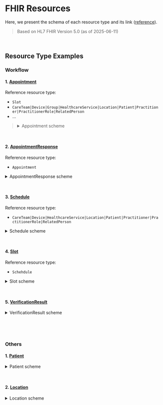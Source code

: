 # FHIR Resources
Here, we present the schema of each resource type and its link ([reference](https://hl7.org/fhir/resourcelist.html)).
> Based on HL7 FHIR Version 5.0 (as of 2025-06-11) 

&nbsp;

## Resource Type Examples
### Workflow
#### 1. [Appointment](https://hl7.org/fhir/appointment.html)
Reference resource type:
* `Slot`
* `CareTeam|Device|Group|HealthcareService|Location|Patient|Practitioner|PractitionerRole|RelatedPerson`
* ...
><details>
><summary>Appointment scheme</summary>
>A booking of a healthcare event among patient(s), practitioner(s), related person(s) and/or device(s) for a specific date/time. This may result in one or more Encounter(s).
>
><br>Appointment resources are used to provide information about a planned meeting that may be in the future or past.
>The resource only describes a single meeting, a series of repeating visits would require multiple appointment resources to be created for each instance.
>Examples include a scheduled surgery, a follow-up for a clinical visit, a scheduled conference call between clinicians to discuss a case (where the patient is a subject, but not a participant), the reservation of a piece of diagnostic equipment for a particular use, etc.
>The visit scheduled by an appointment may be in person or remote (by phone, video conference, etc.)
>All that matters is that the time and usage of one or more individuals, locations and/or pieces of equipment is being fully or partially reserved for a designated period of time.
>
><br>This definition takes the concepts of appointments in a clinical setting and also extends them to be relevant in the community healthcare space, and to ease exposure to other appointment / calendar standards widely used outside of healthcare.
>
>For more details for each data type of the schema, please see [here](https://hl7.org/fhir/appointment.html).
>```json
>{
>  "resourceType" : "Appointment",
>  // from Resource: id, meta, implicitRules, and language
>  // from DomainResource: text, contained, extension, and modifierExtension
>  "identifier" : [{ Identifier }], // External Ids for this item
>  "status" : "<code>", // I R!  proposed | pending | booked | arrived | fulfilled | cancelled | noshow | entered-in-error | checked-in | waitlist
>  "cancellationReason" : { CodeableConcept }, // I The coded reason for the appointment being cancelled
>  "class" : [{ CodeableConcept }], // Classification when becoming an encounter icon
>  "serviceCategory" : [{ CodeableConcept }], // A broad categorization of the service that is to be performed during this appointment
>  "serviceType" : [{ CodeableReference(HealthcareService) }], // The specific service that is to be performed during this appointment
>  "specialty" : [{ CodeableConcept }], // The specialty of a practitioner that would be required to perform the service requested in this appointment
>  "appointmentType" : { CodeableConcept }, // The style of appointment or patient that has been booked in the slot (not service type) icon
>  "reason" : [{ CodeableReference(Condition|ImmunizationRecommendation|
>   Observation|Procedure) }], // Reason this appointment is scheduled
>  "priority" : { CodeableConcept }, // Used to make informed decisions if needing to re-prioritize icon
>  "description" : "<string>", // Shown on a subject line in a meeting request, or appointment list
>  "replaces" : [{ Reference(Appointment) }], // Appointment replaced by this Appointment
>  "virtualService" : [{ VirtualServiceDetail }], // Connection details of a virtual service (e.g. conference call)
>  "supportingInformation" : [{ Reference(Any) }], // Additional information to support the appointment
>  "previousAppointment" : { Reference(Appointment) }, // The previous appointment in a series
>  "originatingAppointment" : { Reference(Appointment) }, // I The originating appointment in a recurring set of appointments
>  "start" : "<instant>", // I When appointment is to take place
>  "end" : "<instant>", // I When appointment is to conclude
>  "minutesDuration" : "<positiveInt>", // Can be less than start/end (e.g. estimate)
>  "requestedPeriod" : [{ Period }], // Potential date/time interval(s) requested to allocate the appointment within
>  "slot" : [{ Reference(Slot) }], // The slots that this appointment is filling
>  "account" : [{ Reference(Account) }], // The set of accounts that may be used for billing for this Appointment
>  "created" : "<dateTime>", // The date that this appointment was initially created
>  "cancellationDate" : "<dateTime>", // I When the appointment was cancelled
>  "note" : [{ Annotation }], // Additional comments
>  "patientInstruction" : [{ CodeableReference(Binary|Communication|
>   DocumentReference) }], // Detailed information and instructions for the patient
>  "basedOn" : [{ Reference(CarePlan|DeviceRequest|MedicationRequest|
>   ServiceRequest) }], // The request this appointment is allocated to assess
>  "subject" : { Reference(Group|Patient) }, // The patient or group associated with the appointment
>  "participant" : [{ // R!  Participants involved in appointment
>    "type" : [{ CodeableConcept }], // I Role of participant in the appointment
>    "period" : { Period }, // Participation period of the actor
>    "actor" : { Reference(CareTeam|Device|Group|HealthcareService|Location|
>    Patient|Practitioner|PractitionerRole|RelatedPerson) }, // I The individual, device, location, or service participating in the appointment
>    "required" : <boolean>, // The participant is required to attend (optional when false)
>    "status" : "<code>" // R!  accepted | declined | tentative | needs-action
>  }],
>  "recurrenceId" : "<positiveInt>", // The sequence number in the recurrence
>  "occurrenceChanged" : <boolean>, // Indicates that this appointment varies from a recurrence pattern
>  "recurrenceTemplate" : [{ // I Details of the recurrence pattern/template used to generate occurrences
>    "timezone" : { CodeableConcept }, // The timezone of the occurrences
>    "recurrenceType" : { CodeableConcept }, // R!  The frequency of the recurrence
>    "lastOccurrenceDate" : "<date>", // The date when the recurrence should end
>    "occurrenceCount" : "<positiveInt>", // The number of planned occurrences
>    "occurrenceDate" : ["<date>"], // Specific dates for a recurring set of appointments (no template)
>    "weeklyTemplate" : { // Information about weekly recurring appointments
>      "monday" : <boolean>, // Recurs on Mondays
>      "tuesday" : <boolean>, // Recurs on Tuesday
>      "wednesday" : <boolean>, // Recurs on Wednesday
>      "thursday" : <boolean>, // Recurs on Thursday
>      "friday" : <boolean>, // Recurs on Friday
>      "saturday" : <boolean>, // Recurs on Saturday
>      "sunday" : <boolean>, // Recurs on Sunday
>      "weekInterval" : "<positiveInt>" // Recurs every nth week
>    },
>    "monthlyTemplate" : { // Information about monthly recurring appointments
>      "dayOfMonth" : "<positiveInt>", // Recurs on a specific day of the month
>      "nthWeekOfMonth" : { Coding }, // Indicates which week of the month the appointment should occur
>      "dayOfWeek" : { Coding }, // Indicates which day of the week the appointment should occur
>      "monthInterval" : "<positiveInt>" // R!  Recurs every nth month
>    },
>    "yearlyTemplate" : { // Information about yearly recurring appointments
>      "yearInterval" : "<positiveInt>" // R!  Recurs every nth year
>    },
>    "excludingDate" : ["<date>"], // Any dates that should be excluded from the series
>    "excludingRecurrenceId" : ["<positiveInt>"] // Any recurrence IDs that should be excluded from the recurrence
>  }]
>}
>```
>
>Real data example
>```json
>{
>  "resourceType" : "Appointment",
>  "id" : "example",
>  "status" : "booked",
>  "class" : [{
>    "coding" : [{
>      "system" : "http://terminology.hl7.org/CodeSystem/v3-ActCode",
>      "code" : "AMB",
>      "display" : "ambulatory"
>    }]
>  }],
>  "serviceCategory" : [{
>    "coding" : [{
>      "system" : "http://example.org/service-category",
>      "code" : "gp",
>      "display" : "General Practice"
>    }]
>  }],
>  "serviceType" : [{
>    "concept" : {
>      "coding" : [{
>        "code" : "52",
>        "display" : "General Discussion"
>      }]
>    }
>  }],
>  "specialty" : [{
>    "coding" : [{
>      "system" : "http://snomed.info/sct",
>      "code" : "394814009",
>      "display" : "General practice"
>    }]
>  }],
>  "appointmentType" : {
>    "coding" : [{
>      "system" : "http://terminology.hl7.org/CodeSystem/v2-0276",
>      "code" : "FOLLOWUP",
>      "display" : "A follow up visit from a previous appointment"
>    }]
>  },
>  "reason" : [{
>    "reference" : {
>      "reference" : "Condition/example",
>      "display" : "Severe burn of left ear"
>    }
>  }],
>  "description" : "Discussion on the results of your recent MRI",
>  "start" : "2013-12-10T09:00:00Z",
>  "end" : "2013-12-10T11:00:00Z",
>  "created" : "2013-10-10",
>  "note" : [{
>    "text" : "Further expand on the results of the MRI and determine the next actions that may be appropriate."
>  }],
>  "patientInstruction" : [{
>    "concept" : {
>      "text" : "Please avoid excessive travel (specifically flying) before this appointment"
>    }
>  }],
>  "basedOn" : [{
>    "reference" : "ServiceRequest/myringotomy"
>  }],
>  "subject" : {
>    "reference" : "Patient/example",
>    "display" : "Peter James Chalmers"
>  },
>  "participant" : [{
>    "actor" : {
>      "reference" : "Patient/example",
>      "display" : "Peter James Chalmers"
>    },
>    "required" : true,
>    "status" : "accepted"
>  },
>  {
>    "type" : [{
>      "coding" : [{
>        "system" : "http://terminology.hl7.org/CodeSystem/v3-ParticipationType",
>        "code" : "ATND"
>      }]
>    }],
>    "actor" : {
>      "reference" : "Practitioner/example",
>      "display" : "Dr Adam Careful"
>    },
>    "required" : true,
>    "status" : "accepted"
>  },
>  {
>    "actor" : {
>      "reference" : "Location/1",
>      "display" : "South Wing, second floor"
>    },
>    "required" : true,
>    "status" : "accepted"
>  }]
>}
>```
></details>

&nbsp;

#### 2. [AppointmentResponse](https://hl7.org/fhir/appointmentresponse.html)
Reference resource type:
* `Appointment`
<details>
<summary>AppointmentResponse scheme</summary>
A reply to an appointment request for a patient and/or practitioner(s), such as a confirmation or rejection.

<br>Appointment resources are used to provide information about a planned meeting that may be in the future or past. They may be for a single meeting or for a series of repeating visits. Examples include a scheduled surgery, a follow-up for a clinical visit, a scheduled conference call between clinicians to discuss a case, the reservation of a piece of diagnostic equipment for a particular use, etc. The visit scheduled by an appointment may be in person or remote (by phone, video conference, etc.) All that matters is that the time and usage of one or more individuals, locations and/or pieces of equipment is being fully or partially reserved for a designated period of time.

<br>This definition takes the concepts of appointments in a clinical setting and also extends them to be relevant in the community healthcare space, and also ease exposure to other appointment / calendar standards widely used outside of Healthcare.

For more details for each data type of the schema, please see [here](https://hl7.org/fhir/appointmentresponse.html).
```json
{
  "resourceType" : "AppointmentResponse",
  // from Resource: id, meta, implicitRules, and language
  // from DomainResource: text, contained, extension, and modifierExtension
  "identifier" : [{ Identifier }], // External Ids for this item
  "appointment" : { Reference(Appointment) }, // R!  Appointment this response relates to
  "proposedNewTime" : <boolean>, // Indicator for a counter proposal
  "start" : "<instant>", // Time from appointment, or requested new start time
  "end" : "<instant>", // Time from appointment, or requested new end time
  "participantType" : [{ CodeableConcept }], // I Role of participant in the appointment
  "actor" : { Reference(Device|Group|HealthcareService|Location|Patient|
   Practitioner|PractitionerRole|RelatedPerson) }, // I Person(s), Location, HealthcareService, or Device
  "participantStatus" : "<code>", // R!  accepted | declined | tentative | needs-action | entered-in-error
  "comment" : "<markdown>", // Additional comments
  "recurring" : <boolean>, // This response is for all occurrences in a recurring request
  "occurrenceDate" : "<date>", // Original date within a recurring request
  "recurrenceId" : "<positiveInt>" // The recurrence ID of the specific recurring request
}
```

Real data example
```json
{
  "resourceType" : "AppointmentResponse",
  "id" : "example",
  "appointment" : {
    "reference" : "Appointment/example",
    "display" : "Brian MRI results discussion"
  },
  "actor" : {
    "reference" : "Patient/example",
    "display" : "Peter James Chalmers"
  },
  "participantStatus" : "accepted"
}
```
</details>

&nbsp;

#### 3. [Schedule](https://hl7.org/fhir/schedule.html)
Reference resource type:
* `CareTeam|Device|HealthcareService|Location|Patient|Practitioner|PractitionerRole|RelatedPerson`
<details>
<summary>Schedule scheme</summary>
A container for slots of time that may be available for booking appointments.

<br>Schedule resources provide a container for time-slots that can be booked using an appointment.
It provides the window of time (period) that slots are defined for and what type of appointments can be booked. The schedule does not provide any information about actual appointments.
This separation greatly assists where access to the appointments would not be permitted for security or privacy reasons, while still being able to determine if an appointment might be available.

<br>Note: A schedule is not used for the delivery of medication, the Timing data type should be used for that purpose.

For more details for each data type of the schema, please see [here](https://hl7.org/fhir/schedule.html).
```json
{
  "resourceType" : "Schedule",
  // from Resource: id, meta, implicitRules, and language
  // from DomainResource: text, contained, extension, and modifierExtension
  "identifier" : [{ Identifier }], // External Ids for this item
  "active" : <boolean>, // Whether this schedule is in active use
  "serviceCategory" : [{ CodeableConcept }], // High-level category
  "serviceType" : [{ CodeableReference(HealthcareService) }], // Specific service
  "specialty" : [{ CodeableConcept }], // Type of specialty needed
  "name" : "<string>", // Human-readable label
  "actor" : [{ Reference(CareTeam|Device|HealthcareService|Location|Patient|
   Practitioner|PractitionerRole|RelatedPerson) }], // R!  Resource(s) that availability information is being provided for
  "planningHorizon" : { Period }, // Period of time covered by schedule
  "comment" : "<markdown>" // Comments on availability
}
```

Real data example
```json
{
  "resourceType" : "Schedule",
  "id" : "example",
  "identifier" : [{
    "use" : "usual",
    "system" : "http://example.org/scheduleid",
    "value" : "45"
  }],
  "active" : true,
  "serviceCategory" : [{
    "coding" : [{
      "system" : "http://terminology.hl7.org/CodeSystem/service-category",
      "code" : "17",
      "display" : "General Practice"
    }]
  }],
  "serviceType" : [{
    "concept" : {
      "coding" : [{
        "system" : "http://terminology.hl7.org/CodeSystem/service-type",
        "code" : "57",
        "display" : "Immunization"
      }]
    }
  }],
  "specialty" : [{
    "coding" : [{
      "system" : "http://snomed.info/sct",
      "code" : "408480009",
      "display" : "Clinical immunology"
    }]
  }],
  "name" : "Burgers UMC, South Wing - Immunizations",
  "actor" : [{
    "reference" : "Location/1",
    "display" : "Burgers UMC, South Wing, second floor"
  }],
  "planningHorizon" : {
    "start" : "2013-12-25T09:15:00Z",
    "end" : "2013-12-25T09:30:00Z"
  },
  "comment" : "The slots attached to this schedule should be specialized to cover immunizations within the clinic"
}
```
</details>


&nbsp;

#### 4. [Slot](https://hl7.org/fhir/slot.html)
Reference resource type:
* `Schehdule`
<details>
<summary>Slot scheme</summary>
A slot of time on a schedule that may be available for booking appointments.

<br>Slot resources are used to provide time-slots that can be booked using an appointment.
They do not provide any information about appointments that are available, just the time, and optionally what the time can be used for.
These are effectively spaces of free/busy time.
Slots can also be marked as busy without having appointments associated.

For more details for each data type of the schema, please see [here](https://hl7.org/fhir/slot.html).
```json
{
  "resourceType" : "Slot",
  // from Resource: id, meta, implicitRules, and language
  // from DomainResource: text, contained, extension, and modifierExtension
  "identifier" : [{ Identifier }], // External Ids for this item
  "serviceCategory" : [{ CodeableConcept }], // A broad categorization of the service that is to be performed during this appointment
  "serviceType" : [{ CodeableReference(HealthcareService) }], // The type of appointments that can be booked into this slot (ideally this would be an identifiable service - which is at a location, rather than the location itself). If provided then this overrides the value provided on the Schedule resource
  "specialty" : [{ CodeableConcept }], // The specialty of a practitioner that would be required to perform the service requested in this appointment
  "appointmentType" : [{ CodeableConcept }], // The style of appointment or patient that may be booked in the slot (not service type) icon
  "schedule" : { Reference(Schedule) }, // R!  The schedule resource that this slot defines an interval of status information
  "status" : "<code>", // R!  busy | free | busy-unavailable | busy-tentative | entered-in-error
  "start" : "<instant>", // R!  Date/Time that the slot is to begin
  "end" : "<instant>", // R!  Date/Time that the slot is to conclude
  "overbooked" : <boolean>, // This slot has already been overbooked, appointments are unlikely to be accepted for this time
  "comment" : "<string>" // Comments on the slot to describe any extended information. Such as custom constraints on the slot
}
```

Real data example
```json
{
  "resourceType" : "Slot",
  "id" : "example",
  "serviceCategory" : [{
    "coding" : [{
      "code" : "17",
      "display" : "General Practice"
    }]
  }],
  "serviceType" : [{
    "concept" : {
      "coding" : [{
        "code" : "57",
        "display" : "Immunization"
      }]
    }
  }],
  "specialty" : [{
    "coding" : [{
      "code" : "408480009",
      "display" : "Clinical immunology"
    }]
  }],
  "appointmentType" : [{
    "coding" : [{
      "system" : "http://terminology.hl7.org/CodeSystem/v2-0276",
      "code" : "WALKIN",
      "display" : "A previously unscheduled walk-in visit"
    }]
  }],
  "schedule" : {
    "reference" : "Schedule/example"
  },
  "status" : "free",
  "start" : "2013-12-25T09:15:00Z",
  "end" : "2013-12-25T09:30:00Z",
  "comment" : "Assessments should be performed before requesting appointments in this slot."
}
```
</details>

&nbsp;

#### 5. [VerificationResult](https://hl7.org/fhir/verificationresult.html)
<details>
<summary>VerificationResult scheme</summary>
Describes validation requirements, source(s), status and dates for one or more elements.  

<br>The VerificationResult can be used where content (such as found in a directory) is aggregated between systems, and the details and results of this verification process needs to be recorded, to determine the likely accuracy/confidence in the content.
It does not represent the workflows or tasks related, but does cover the result of who did what when, why, and when it needs to be done again.

There are often multiple instances of the VerificationResult over time that reference the same resource, even if the resource has not changed, as the content was verified as still current. Alternately the process may discover that the content was no longer valid (i.e. the practitioner was not able to be verified was still working at the location) and therefore the instance could be updated to not be active, or even removed from the directory.

For more details for each data type of the schema, please see [here](https://hl7.org/fhir/verificationresult.html).
```json
{
  "resourceType" : "VerificationResult",
  // from Resource: id, meta, implicitRules, and language
  // from DomainResource: text, contained, extension, and modifierExtension
  "target" : [{ Reference(Any) }], // A resource that was validated
  "targetLocation" : ["<string>"], // The fhirpath location(s) within the resource that was validated
  "need" : { CodeableConcept }, // none | initial | periodic
  "status" : "<code>", // R!  attested | validated | in-process | req-revalid | val-fail | reval-fail | entered-in-error
  "statusDate" : "<dateTime>", // When the validation status was updated
  "validationType" : { CodeableConcept }, // nothing | primary | multiple
  "validationProcess" : [{ CodeableConcept }], // The primary process by which the target is validated (edit check; value set; primary source; multiple sources; standalone; in context)
  "frequency" : { Timing }, // Frequency of revalidation
  "lastPerformed" : "<dateTime>", // The date/time validation was last completed (including failed validations)
  "nextScheduled" : "<date>", // The date when target is next validated, if appropriate
  "failureAction" : { CodeableConcept }, // fatal | warn | rec-only | none
  "primarySource" : [{ // Information about the primary source(s) involved in validation
    "who" : { Reference(Organization|Practitioner|PractitionerRole) }, // Reference to the primary source
    "type" : [{ CodeableConcept }], // Type of primary source (License Board; Primary Education; Continuing Education; Postal Service; Relationship owner; Registration Authority; legal source; issuing source; authoritative source)
    "communicationMethod" : [{ CodeableConcept }], // Method for exchanging information with the primary source
    "validationStatus" : { CodeableConcept }, // successful | failed | unknown
    "validationDate" : "<dateTime>", // When the target was validated against the primary source
    "canPushUpdates" : { CodeableConcept }, // yes | no | undetermined
    "pushTypeAvailable" : [{ CodeableConcept }] // specific | any | source
  }],
  "attestation" : { // Information about the entity attesting to information
    "who" : { Reference(Organization|Practitioner|PractitionerRole) }, // The individual or organization attesting to information
    "onBehalfOf" : { Reference(Organization|Practitioner|PractitionerRole) }, // When the who is asserting on behalf of another (organization or individual)
    "communicationMethod" : { CodeableConcept }, // The method by which attested information was submitted/retrieved
    "date" : "<date>", // The date the information was attested to
    "sourceIdentityCertificate" : "<string>", // A digital identity certificate associated with the attestation source
    "proxyIdentityCertificate" : "<string>", // A digital identity certificate associated with the proxy entity submitting attested information on behalf of the attestation source
    "proxySignature" : { Signature }, // Proxy signature (digital or image)
    "sourceSignature" : { Signature } // Attester signature (digital or image)
  },
  "validator" : [{ // Information about the entity validating information
    "organization" : { Reference(Organization) }, // R!  Reference to the organization validating information
    "identityCertificate" : "<string>", // A digital identity certificate associated with the validator
    "attestationSignature" : { Signature } // Validator signature (digital or image)
  }]
}
```

Real data example
```json
{
  "resourceType" : "VerificationResult",
  "id" : "example",
  "status" : "attested"
}
```
</details>


&nbsp;

&nbsp;




### Others
#### 1. [Patient](https://hl7.org/fhir/patient.html)
<details>
<summary>Patient scheme</summary>

For more details for each data type of the schema, please see [here](https://hl7.org/fhir/patient.html).
```json
{
  "resourceType" : "Patient",
  // from Resource: id, meta, implicitRules, and language
  // from DomainResource: text, contained, extension, and modifierExtension
  "identifier" : [{ Identifier }], // An identifier for this patient
  "active" : <boolean>, // Whether this patient's record is in active use
  "name" : [{ HumanName }], // A name associated with the patient
  "telecom" : [{ ContactPoint }], // A contact detail for the individual
  "gender" : "<code>", // male | female | other | unknown
  "birthDate" : "<date>", // The date of birth for the individual
  // deceased[x]: Indicates if the individual is deceased or not. One of these 2:
  "deceasedBoolean" : <boolean>,
  "deceasedDateTime" : "<dateTime>",
  "address" : [{ Address }], // An address for the individual
  "maritalStatus" : { CodeableConcept }, // Marital (civil) status of a patient
  // multipleBirth[x]: Whether patient is part of a multiple birth. One of these 2:
  "multipleBirthBoolean" : <boolean>,
  "multipleBirthInteger" : <integer>,
  "photo" : [{ Attachment }], // Image of the patient
  "contact" : [{ // A contact party (e.g. guardian, partner, friend) for the patient
    "relationship" : [{ CodeableConcept }], // The kind of relationship
    "name" : { HumanName }, // I A name associated with the contact person
    "telecom" : [{ ContactPoint }], // I A contact detail for the person
    "address" : { Address }, // I Address for the contact person
    "gender" : "<code>", // male | female | other | unknown
    "organization" : { Reference(Organization) }, // I Organization that is associated with the contact
    "period" : { Period } // The period during which this contact person or organization is valid to be contacted relating to this patient
  }],
  "communication" : [{ // A language which may be used to communicate with the patient about his or her health
    "language" : { CodeableConcept }, // R!  The language which can be used to communicate with the patient about his or her health
    "preferred" : <boolean> // Language preference indicator
  }],
  "generalPractitioner" : [{ Reference(Organization|Practitioner|
   PractitionerRole) }], // Patient's nominated primary care provider
  "managingOrganization" : { Reference(Organization) }, // Organization that is the custodian of the patient record
  "link" : [{ // Link to a Patient or RelatedPerson resource that concerns the same actual individual
    "other" : { Reference(Patient|RelatedPerson) }, // R!  The other patient or related person resource that the link refers to
    "type" : "<code>" // R!  replaced-by | replaces | refer | seealso
  }]
}
```
</details>

&nbsp;

#### 2. [Location](https://hl7.org/fhir/location.html)
<details>
<summary>Location scheme</summary>

For more details for each data type of the schema, please see [here](https://hl7.org/fhir/location.html).
```json
{
  "resourceType" : "Location",
  // from Resource: id, meta, implicitRules, and language
  // from DomainResource: text, contained, extension, and modifierExtension
  "identifier" : [{ Identifier }], // Unique code or number identifying the location to its users
  "status" : "<code>", // active | suspended | inactive
  "operationalStatus" : { Coding }, // The operational status of the location (typically only for a bed/room) icon
  "name" : "<string>", // Name of the location as used by humans
  "alias" : ["<string>"], // A list of alternate names that the location is known as, or was known as, in the past
  "description" : "<markdown>", // Additional details about the location that could be displayed as further information to identify the location beyond its name
  "mode" : "<code>", // instance | kind
  "type" : [{ CodeableConcept }], // Type of function performed icon
  "contact" : [{ ExtendedContactDetail }], // Official contact details for the location
  "address" : { Address }, // Physical location
  "form" : { CodeableConcept }, // Physical form of the location
  "position" : { // The absolute geographic location
    "longitude" : <decimal>, // R!  Longitude with WGS84 datum
    "latitude" : <decimal>, // R!  Latitude with WGS84 datum
    "altitude" : <decimal> // Altitude with WGS84 datum
  },
  "managingOrganization" : { Reference(Organization) }, // Organization responsible for provisioning and upkeep
  "partOf" : { Reference(Location) }, // Another Location this one is physically a part of
  "characteristic" : [{ CodeableConcept }], // Collection of characteristics (attributes)
  "hoursOfOperation" : [{ Availability }], // What days/times during a week is this location usually open (including exceptions)
  "virtualService" : [{ VirtualServiceDetail }], // Connection details of a virtual service (e.g. conference call)
  "endpoint" : [{ Reference(Endpoint) }] // Technical endpoints providing access to services operated for the location
}
```
</details>
